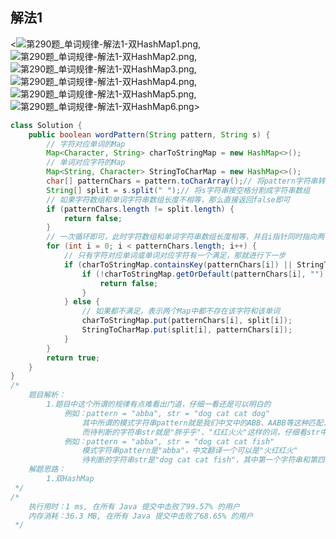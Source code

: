 ## 解法1
<![第290题_单词规律-解法1-双HashMap1.png](https://pic.leetcode-cn.com/1617689584-FMgLpO-%E7%AC%AC290%E9%A2%98_%E5%8D%95%E8%AF%8D%E8%A7%84%E5%BE%8B-%E8%A7%A3%E6%B3%951-%E5%8F%8CHashMap1.png), ![第290题_单词规律-解法1-双HashMap2.png](https://pic.leetcode-cn.com/1617689594-wuCEHB-%E7%AC%AC290%E9%A2%98_%E5%8D%95%E8%AF%8D%E8%A7%84%E5%BE%8B-%E8%A7%A3%E6%B3%951-%E5%8F%8CHashMap2.png), ![第290题_单词规律-解法1-双HashMap3.png](https://pic.leetcode-cn.com/1617689600-attgIT-%E7%AC%AC290%E9%A2%98_%E5%8D%95%E8%AF%8D%E8%A7%84%E5%BE%8B-%E8%A7%A3%E6%B3%951-%E5%8F%8CHashMap3.png), ![第290题_单词规律-解法1-双HashMap4.png](https://pic.leetcode-cn.com/1617689610-oCvEkE-%E7%AC%AC290%E9%A2%98_%E5%8D%95%E8%AF%8D%E8%A7%84%E5%BE%8B-%E8%A7%A3%E6%B3%951-%E5%8F%8CHashMap4.png), ![第290题_单词规律-解法1-双HashMap5.png](https://pic.leetcode-cn.com/1617689618-WQUgXv-%E7%AC%AC290%E9%A2%98_%E5%8D%95%E8%AF%8D%E8%A7%84%E5%BE%8B-%E8%A7%A3%E6%B3%951-%E5%8F%8CHashMap5.png), ![第290题_单词规律-解法1-双HashMap6.png](https://pic.leetcode-cn.com/1617689627-MrPHOK-%E7%AC%AC290%E9%A2%98_%E5%8D%95%E8%AF%8D%E8%A7%84%E5%BE%8B-%E8%A7%A3%E6%B3%951-%E5%8F%8CHashMap6.png)>
```java
class Solution {
    public boolean wordPattern(String pattern, String s) {
        // 字符对应单词的Map
        Map<Character, String> charToStringMap = new HashMap<>();
        // 单词对应字符的Map
        Map<String, Character> StringToCharMap = new HashMap<>();
        char[] patternChars = pattern.toCharArray();// 将pattern字符串转换成字符数组
        String[] split = s.split(" ");// 将s字符串按空格分割成字符串数组
        // 如果字符数组和单词字符串数组长度不相等，那么直接返回false即可
        if (patternChars.length != split.length) {
            return false;
        }
        // 一次循环即可，此时字符数组和单词字符串数组长度相等，并且i指针同时指向两个数组元素下标
        for (int i = 0; i < patternChars.length; i++) {
            // 只有字符对应单词或单词对应字符有一个满足，那就进行下一步
            if (charToStringMap.containsKey(patternChars[i]) || StringToCharMap.containsKey(split[i])) {
                if (!charToStringMap.getOrDefault(patternChars[i], "").equals(split[i]) && !StringToCharMap.getOrDefault(split[i], ' ').equals(patternChars[i])) {
                    return false;
                }
            } else {
                // 如果都不满足，表示两个Map中都不存在该字符和该单词
                charToStringMap.put(patternChars[i], split[i]);
                StringToCharMap.put(split[i], patternChars[i]);
            }
        }
        return true;
    }
}
/*
    题目解析：
        1.题目中这个所谓的规律有点难看出门道，仔细一看还是可以明白的
            例如：pattern = "abba", str = "dog cat cat dog"
                其中所谓的模式字符串pattern就是我们中文中的ABB、AABB等这种匹配，如胖乎乎、红红火火等
                而待判断的字符串str就是"胖乎乎"、"红红火火"这样的词，仔细看str中四个单词其中以空格分开，就是abba的模式，其中第一个字符串和第四个字符串相等，第二个字符串和第三个字符串相等，就是abba的模式
            例如：pattern = "abba", str = "dog cat cat fish"
                模式字符串pattern是"abba"，中文翻译一个可以是"火红红火"
                待判断的字符串str是"dog cat cat fish"，其中第一个字符串和第四个字符串不同，第二个字符串和第三个字符串相同，其实是"abbc"模式，不符合，所以返回false
    解题思路：
        1.双HashMap
 */
/*
    执行用时：1 ms, 在所有 Java 提交中击败了99.57% 的用户
    内存消耗：36.3 MB, 在所有 Java 提交中击败了68.65% 的用户
 */
```